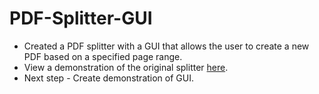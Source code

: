 # PDF-Splitter-GUI
* Created a PDF splitter with a GUI that allows the user to create a new PDF based on a specified page range.
* View a demonstration of the original splitter [here](https://www.youtube.com/watch?v=_C38ecJLSb8).
* Next step - Create demonstration of GUI.
